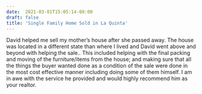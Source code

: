 ```yaml
---
date:  2021-03-01T15:05:14-08:00
draft: false
title: 'Single Family Home Sold in La Quinta'
---
```


David helped me sell my mother’s house after she passed away. The house was located in a different state than where I lived and David went above and beyond with helping the sale.. This included helping with the final packing and moving of the furniture/items from the house; and making sure that all the things the buyer wanted done as a condition of the sale were done in the most cost effective manner including doing some of them himself. I am in awe with the service he provided and would highly recommend him as your realtor.
